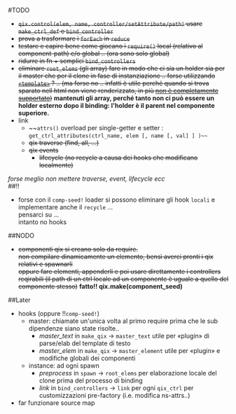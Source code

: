 #TODO

+ ~~`qix.control(elem, name, controller/setAttribute/path)` usare `make_ctrl_def` e `bind_controller`~~
+ ~~prova a trasformare i `forEach` in `reduce`~~
+ ~~testare e capire bene come giocano i `require()` local (relativo al component-path) e/o global .. (ora sono solo global)~~
+ ~~ridurre in fn + semplici `bind_controllers`~~
+ ~~eliminare `root_elems` (gli array) fare in modo che ci sia un holder sia per il master che per il clone in fase di instanziazione .. forse utilizzando [`<template>`](https://developer.mozilla.org/it/docs/Web/HTML/Element/template) ? .. (ma forse no .. infatti è utile perché quando si trova sparato nell html non viene renderizzato, in più [non è completamente supportato](http://caniuse.com/#feat=template))~~ **mantenuti gli array, perché tanto non ci può essere un holder esterno dopo il binding: l'holder è il parent nel componente superiore.**
+ link
  + ~~`attrs()` overload per single-getter e setter : `get_ctrl_attributes(ctrl_name, elem [, name [, val] ] )~~` 
  + ~~qix traverse (find, all, ...)~~
  + ~~qix events~~
    + ~~lifecycle (no recycle a causa dei hooks che modificano localmente)~~

_forse meglio non mettere traverse, event, lifecycle ecc_   
##!!
+ forse con il `comp-seed!` loader si possono eliminare gli hook `locali` e implementare anche il `recycle` ...  
pensarci su ...   
intanto no hooks

##NODO
+ ~~componenti qix si creano solo da require.  
non compilare dinamicamente un elemento, bensì averci pronti i qix relativi e spawnarli  
oppure fare elementi, appenderli e poi usare direttamente i controllers reqirabili (il path di un ctrl locale ad un componente è uguale a quello del componente stesso)~~ **fatto!! qix.make(component_seed)**

##Later
+ hooks (oppure !!`comp-seed!`)
  + master: chiamate un'unica volta al primo require prima che le sub dipendenze siano state risolte..
    + *master_text* in `make_qix` -> `master_text`  utile per «plugin» di parse/elab del template di testo
    + *master_elem* in `make_qix` -> `master_element` utile per «plugin» e modifiche globali dei componenti
  + instance: ad ogni spawn
    + *preprocess* in `spawn` -> `root_elems` per elaborazione locale del clone prima del processo di binding
    + *link* in `bind_controllers` -> `link` per ogni `qix_ctrl` per customizzazioni pre-factory (i.e. modifica ns-attrs..)
+ far funzionare source map 

